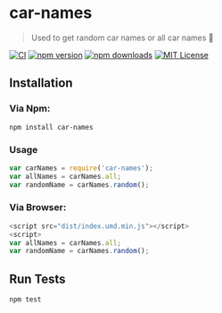 # car-names
> Used to get random car names or all car names :car:

[![CI](https://github.com/palashmon/car-names/actions/workflows/main.yml/badge.svg?branch=master)](https://github.com/palashmon/car-names)
[![npm version](https://img.shields.io/npm/v/car-names.svg)](http://npm.im/car-names)
[![npm downloads](https://img.shields.io/npm/dm/car-names.svg)](http://npm.im/car-names)
[![MIT License](https://img.shields.io/npm/l/car-names.svg?colorB=0BD6D3)](http://opensource.org/licenses/MIT)

## Installation

### Via Npm:

```
npm install car-names
```

### Usage

```javascript
var carNames = require('car-names');
var allNames = carNames.all;
var randomName = carNames.random();
```

### Via Browser:

```javascript
<script src="dist/index.umd.min.js"></script>
<script>
var allNames = carNames.all;
var randomName = carNames.random();
```

## Run Tests

```
npm test
```
